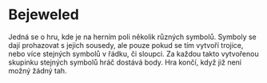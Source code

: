# Bejeweled
Jedná se o hru, kde je na herním poli několik různých symbolů. Symboly se dají prohazovat s jejich sousedy, ale pouze pokud se tím vytvoří trojice, nebo více stejných symbolů v řádku, či sloupci. Za každou takto vytvořenou skupinku stejných symbolů hráč dostává body. Hra končí, když již není možný žádný tah.
